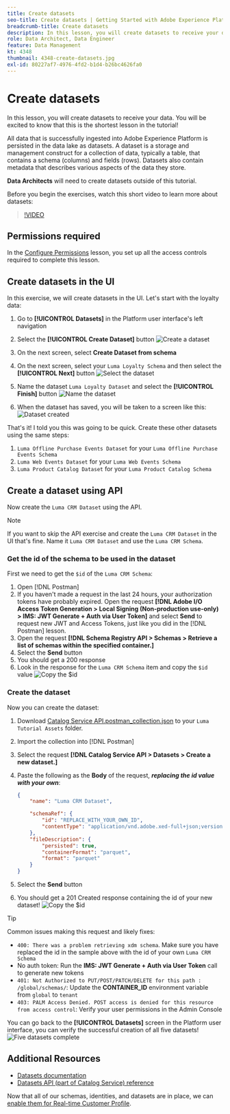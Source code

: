 ```yaml
---
title: Create datasets
seo-title: Create datasets | Getting Started with Adobe Experience Platform for Data Architects and Data Engineers
breadcrumb-title: Create datasets
description: In this lesson, you will create datasets to receive your data.
role: Data Architect, Data Engineer
feature: Data Management
kt: 4348
thumbnail: 4348-create-datasets.jpg
exl-id: 80227af7-4976-4fd2-b1d4-b26bc4626fa0
---
```

# Create datasets

<!--15min-->

In this lesson, you will create datasets to receive your data. You will be excited to know that this is the shortest lesson in the tutorial!

All data that is successfully ingested into Adobe Experience Platform is persisted in the data lake as datasets. A dataset is a storage and management construct for a collection of data, typically a table, that contains a schema (columns) and fields (rows). Datasets also contain metadata that describes various aspects of the data they store.

**Data Architects** will need to create datasets outside of this tutorial.

Before you begin the exercises, watch this short video to learn more about datasets:
>[!VIDEO](https://video.tv.adobe.com/v/27269?quality=12&learn=on)

## Permissions required

In the [Configure Permissions](configure-permissions.md) lesson, you set up all the access controls required to complete this lesson.

<!--
* Permission items **[!UICONTROL Data Management]** > **[!UICONTROL View Datasets]** and **[!UICONTROL Manage Datasets]**
* Permission item **[!UICONTROL Sandboxes]** > `Luma Tutorial`
* User-role access to the `Luma Tutorial Platform` product profile
* Developer-role access to the `Luma Tutorial Platform` product profile (for API)
-->

## Create datasets in the UI

In this exercise, we will create datasets in the UI. Let's start with the loyalty data:

1. Go to **[!UICONTROL Datasets]** in the Platform user interface's left navigation
1. Select the **[!UICONTROL Create Dataset]** button
    ![Create a dataset](assets/datasets-createDataset.png)

1. On the next screen, select **Create Dataset from schema** 
1. On the next screen, select your `Luma Loyalty Schema` and then select the **[!UICONTROL Next]** button
    ![Select the dataset](assets/datasets-selectSchema.png)

1. Name the dataset `Luma Loyalty Dataset` and select the **[!UICONTROL Finish]** button
    ![Name the dataset](assets/datasets-nameDataset.png)
1. When the dataset has saved, you will be taken to a screen like this:
    ![Dataset created](assets/datasets-created.png)

That's it! I told you this was going to be quick. Create these other datasets using the same steps:

1. `Luma Offline Purchase Events Dataset` for your `Luma Offline Purchase Events Schema`
1. `Luma Web Events Dataset` for your `Luma Web Events Schema`
1. `Luma Product Catalog Dataset` for your `Luma Product Catalog Schema`


## Create a dataset using API

Now create the `Luma CRM Dataset` using the API. 

>[!NOTE]
>
>If you want to skip the API exercise and create the `Luma CRM Dataset` in the UI that's fine. Name it `Luma CRM Dataset` and use the `Luma CRM Schema`.

### Get the id of the schema to be used in the dataset

First we need to get the `$id` of the `Luma CRM Schema`:

1. Open [!DNL Postman]
1. If you haven't made a request in the last 24 hours, your authorization tokens have probably expired. Open the request **[!DNL Adobe I/O Access Token Generation > Local Signing (Non-production use-only) > IMS: JWT Generate + Auth via User Token]** and select **Send** to request new JWT and Access Tokens, just like you did in the [!DNL Postman] lesson.
1. Open the request **[!DNL Schema Registry API > Schemas > Retrieve a list of schemas within the specified container.]**
1. Select the **Send** button
1. You should get a 200 response
1. Look in the response for the `Luma CRM Schema` item and copy the `$id` value
 ![Copy the $id](assets/dataset-crm-getSchemaId.png) 

### Create the dataset

Now you can create the dataset:

1. Download [Catalog Service API.postman_collection.json](https://raw.githubusercontent.com/adobe/experience-platform-postman-samples/master/apis/experience-platform/Catalog%20Service%20API.postman_collection.json) to your `Luma Tutorial Assets` folder.
1. Import the collection into [!DNL Postman]
1. Select the request **[!DNL Catalog Service API > Datasets > Create a new dataset.]**
1. Paste the following as the **Body** of the request, ***replacing the id value with your own***:

    ```json
    {
        "name": "Luma CRM Dataset",

        "schemaRef": {
            "id": "REPLACE_WITH_YOUR_OWN_ID",
            "contentType": "application/vnd.adobe.xed-full+json;version=1"
        },
        "fileDescription": {
            "persisted": true,
            "containerFormat": "parquet",
            "format": "parquet"
        }
    }
    ```

1. Select the **Send** button
1. You should get a 201 Created response containing the id of your new dataset!
    ![Copy the $id](assets/datasets-crm-created.png) 
   
>[!TIP]
>
> Common issues making this request and likely fixes:
>
> * `400: There was a problem retrieving xdm schema`. Make sure you have replaced the id in the sample above with the id of your own `Luma CRM Schema`
> * No auth token: Run the **IMS: JWT Generate + Auth via User Token** call to generate new tokens
> * `401: Not Authorized to PUT/POST/PATCH/DELETE for this path : /global/schemas/`: Update the **CONTAINER_ID** environment variable from `global` to `tenant`
> * `403: PALM Access Denied. POST access is denied for this resource from access control`: Verify your user permissions in the Admin Console


You can go back to the **[!UICONTROL Datasets]** screen in the Platform user interface, you can verify the successful creation of all five datasets!
![Five datasets complete](assets/datasets-allComplete.png) 


## Additional Resources

* [Datasets documentation](https://experienceleague.adobe.com/docs/experience-platform/catalog/datasets/overview.html)
* [Datasets API (part of Catalog Service) reference](https://www.adobe.io/experience-platform-apis/references/catalog/#tag/Datasets)

Now that all of our schemas, identities, and datasets are in place, we can [enable them for Real-time Customer Profile](enable-profiles.md).
